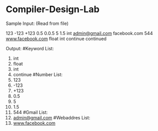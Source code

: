 # Compiler-Design-Lab
Sample Input: (Read from file)

123 -123 +123
0.5
0.0.5
5 1.5
int admin@gmail.com
facebook.com 544
www.facebook.com float
int continue continued

Output:
#Keyword List: 
 1. int
 2. float
 3. int
 4. continue
#Number List:
 1. 123
 2. -123
 3. +123
 4. 0.5
 5. 5
 6. 1.5
 7. 544
#Gmail List:
 1. admin@gmail.com
#Webaddres List: 
 1. www.facebook.com
